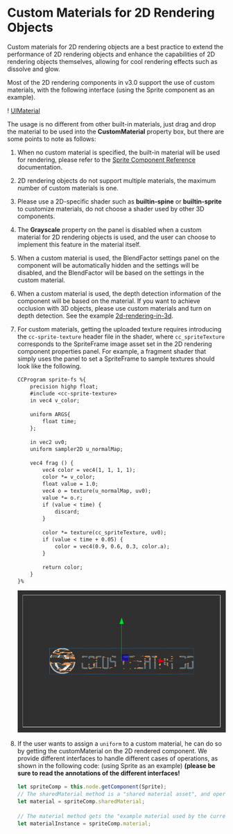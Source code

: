 # Custom Materials for 2D Rendering Objects

Custom materials for 2D rendering objects are a best practice to extend the performance of 2D rendering objects and enhance the capabilities of 2D rendering objects themselves, allowing for cool rendering effects such as dissolve and glow.

Most of the 2D rendering components in v3.0 support the use of custom materials, with the following interface (using the Sprite component as an example).

! [UIMaterial](ui-material/UIMaterial.png)

The usage is no different from other built-in materials, just drag and drop the material to be used into the **CustomMaterial** property box, but there are some points to note as follows:

1. When no custom material is specified, the built-in material will be used for rendering, please refer to the [Sprite Component Reference](../editor/sprite.md) documentation.
2. 2D rendering objects do not support multiple materials, the maximum number of custom materials is one.
3. Please use a 2D-specific shader such as **builtin-spine** or **builtin-sprite** to customize materials, do not choose a shader used by other 3D components.
4. The **Grayscale** property on the panel is disabled when a custom material for 2D rendering objects is used, and the user can choose to implement this feature in the material itself.
5. When a custom material is used, the BlendFactor settings panel on the component will be automatically hidden and the settings will be disabled, and the BlendFactor will be based on the settings in the custom material.
6. When a custom material is used, the depth detection information of the component will be based on the material. If you want to achieve occlusion with 3D objects, please use custom materials and turn on depth detection. See the example [2d-rendering-in-3d](https://github.com/cocos-creator/test-cases-3d/tree/v3.0/assets/cases/2d-rendering-in-3d).
7. For custom materials, getting the uploaded texture requires introducing the `cc-sprite-texture` header file in the shader, where `cc_spriteTexture` corresponds to the SpriteFrame image asset set in the 2D rendering component properties panel. For example, a fragment shader that simply uses the panel to set a SpriteFrame to sample textures should look like the following.

    ```
    CCProgram sprite-fs %{
        precision highp float;
        #include <cc-sprite-texture>
        in vec4 v_color;

        uniform ARGS{
            float time;
        };

        in vec2 uv0;
        uniform sampler2D u_normalMap;

        vec4 frag () {
            vec4 color = vec4(1, 1, 1, 1);
            color *= v_color;
            float value = 1.0;
            vec4 o = texture(u_normalMap, uv0);
            value *= o.r;
            if (value < time) {
                discard;
            }

            color *= texture(cc_spriteTexture, uv0);
            if (value < time + 0.05) {
                color = vec4(0.9, 0.6, 0.3, color.a);
            }

            return color;
        }
    }%
    ```

    ![dissolve](ui-material/dissolve.png)

8. If the user wants to assign a `uniform` to a custom material, he can do so by getting the customMaterial on the 2D rendered component. We provide different interfaces to handle different cases of operations, as shown in the following code: (using Sprite as an example) **(please be sure to read the annotations of the different interfaces!**

    ```ts
    let spriteComp = this.node.getComponent(Sprite);
    // The sharedMaterial method is a "shared material asset", and operations performed on the material will affect all rendering objects that use the material, this operation will not instantiate the asset and will not affect the batch
    let material = spriteComp.sharedMaterial;

    // The material method gets the "example material used by the current rendering component", and operations on the Material Instance will only affect the current component, this operation will instantiate the asset, and once instantiated, this component cannot be combined with other components
    let materialInstance = spriteComp.material;
    ```
